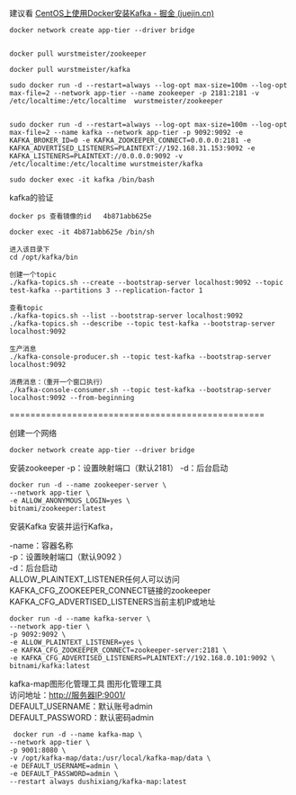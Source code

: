 建议看
[CentOS上使用Docker安装Kafka - 掘金 (juejin.cn)](https://juejin.cn/post/7224514397007757349)

```
docker network create app-tier --driver bridge


docker pull wurstmeister/zookeeper

docker pull wurstmeister/kafka

sudo docker run -d --restart=always --log-opt max-size=100m --log-opt max-file=2 --network app-tier --name zookeeper -p 2181:2181 -v /etc/localtime:/etc/localtime  wurstmeister/zookeeper


sudo docker run -d --restart=always --log-opt max-size=100m --log-opt max-file=2 --name kafka --network app-tier -p 9092:9092 -e KAFKA_BROKER_ID=0 -e KAFKA_ZOOKEEPER_CONNECT=0.0.0.0:2181 -e KAFKA_ADVERTISED_LISTENERS=PLAINTEXT://192.168.31.153:9092 -e KAFKA_LISTENERS=PLAINTEXT://0.0.0.0:9092 -v /etc/localtime:/etc/localtime wurstmeister/kafka

sudo docker exec -it kafka /bin/bash
```





















kafka的验证
```
docker ps 查看镜像的id   4b871abb625e

docker exec -it 4b871abb625e /bin/sh

进入该目录下
cd /opt/kafka/bin  

创建一个topic
./kafka-topics.sh --create --bootstrap-server localhost:9092 --topic test-kafka --partitions 3 --replication-factor 1

查看topic
./kafka-topics.sh --list --bootstrap-server localhost:9092 
./kafka-topics.sh --describe --topic test-kafka --bootstrap-server localhost:9092

生产消息
./kafka-console-producer.sh --topic test-kafka --bootstrap-server localhost:9092

消费消息：（重开一个窗口执行）
./kafka-console-consumer.sh --topic test-kafka --bootstrap-server localhost:9092 --from-beginning

```





=================================================

创建一个网络
```
docker network create app-tier --driver bridge
```

安装zookeeper  -p：设置映射端口（默认2181）  -d：后台启动
```
docker run -d --name zookeeper-server \
--network app-tier \
-e ALLOW_ANONYMOUS_LOGIN=yes \
bitnami/zookeeper:latest
```

安装Kafka
安装并运行Kafka，  

-name：容器名称  
-p：设置映射端口（默认9092 ）  
-d：后台启动  
ALLOW_PLAINTEXT_LISTENER任何人可以访问  
KAFKA_CFG_ZOOKEEPER_CONNECT链接的zookeeper  
KAFKA_CFG_ADVERTISED_LISTENERS当前主机IP或地址
```
docker run -d --name kafka-server \
--network app-tier \
-p 9092:9092 \
-e ALLOW_PLAINTEXT_LISTENER=yes \
-e KAFKA_CFG_ZOOKEEPER_CONNECT=zookeeper-server:2181 \
-e KAFKA_CFG_ADVERTISED_LISTENERS=PLAINTEXT://192.168.0.101:9092 \
bitnami/kafka:latest
```

kafka-map图形化管理工具
图形化管理工具  
访问地址：[http://服务器IP:9001/](http://xn--ip-fr5c86lx7z:9001/)  
DEFAULT_USERNAME：默认账号admin  
DEFAULT_PASSWORD：默认密码admin
```
 docker run -d --name kafka-map \
--network app-tier \
-p 9001:8080 \
-v /opt/kafka-map/data:/usr/local/kafka-map/data \
-e DEFAULT_USERNAME=admin \
-e DEFAULT_PASSWORD=admin \
--restart always dushixiang/kafka-map:latest
```
